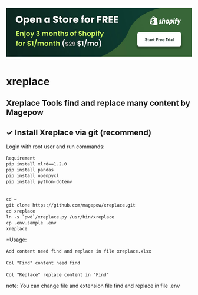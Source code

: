[<img src="https://github.com/magepow/themeforest/blob/master/shopify/shopify_affiliate.jpg" >](https://shopify.pxf.io/VyL446)

# xreplace
## Xreplace Tools find and replace many content by Magepow

## ✓ Install Xreplace via git (recommend)
Login with root user and run commands:

```
Requirement
pip install xlrd==1.2.0
pip install pandas
pip install openpyxl
pip install python-dotenv


cd ~
git clone https://github.com/magepow/xreplace.git
cd xreplace
ln -s `pwd`/xreplace.py /usr/bin/xreplace
cp .env.sample .env
xreplace
```
*Usage:

    Add content need find and replace in file xreplace.xlsx
  
    Col "Find" content need find
  
    Col "Replace" replace content in "Find"
  
note: You can change file and extension file find and replace in file .env
